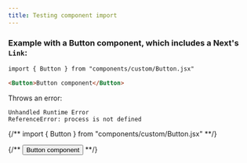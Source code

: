 ```yaml
---
title: Testing component import
---
```


### Example with a Button component, which includes a Next's `Link`:
```md
import { Button } from "components/custom/Button.jsx"

<Button>Button component</Button>
```

Throws an error:
```
Unhandled Runtime Error
ReferenceError: process is not defined
```

{/** import { Button } from "components/custom/Button.jsx" **/}

{/** <Button>Button component</Button> **/}

